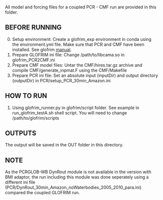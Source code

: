All model and forcing files for a coupled PCR - CMF run are provided in this folder. 

BEFORE RUNNING
--------------
0. Setup environment: Create a glofrim_exp environment in conda using the environment.yml file. Make sure that PCR and CMF have been installed. See glofrim [manual](https://glofrim.readthedocs.io/en/latest/).
1. Prepare GLOFRIM ini file: Change /path/to/libcama.so in glofrim_PCR2CMF.ini
2. Prepare CMF model files: Untar the CMF/hires.tar.gz archive and compile CMF/generate_inpmat.F using the CMF/Makefile
3. Prepare PCR ini file: Set an absolute input (inputDir) and output directory (outputDir) in PCR/setup_PCR_30min_Amazon.ini 

HOW TO RUN
---------- 
1. Using glofrim_runner.py in glofrim/script folder. See example in run_glofrim_testA.sh shell script. You will need to change /path/to/glofrim/scripts 

OUTPUTS
-------
The output will be saved in the OUT folder in this directory.

NOTE
----
As the PCRGLOB-WB DynRout module is not available in the version with BMI adaptor, the run including this module was done seperately using a different ini file (PCR/DynRout_30min_Amazon_noWaterbodies_2005_2010_para.ini) compared the coupled GLOFRIM run.
